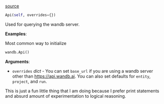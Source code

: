 [source](https://github.com/wandb/client/blob/master/wandb/apis/public.py#L172)

```python
Api(self, overrides={})
```

Used for querying the wandb server.

**Examples**:

Most common way to initialize

```python
wandb.Api()
```

**Arguments**:

* `overrides` _dict_ - You can set `base_url` if you are using a wandb server other than https://api.wandb.ai.
You can also set defaults for `entity`, `project`, and `run`.

This is just a fun little thing that I am doing because I prefer print statements and
absurd amount of experimentation to logical reasoning.